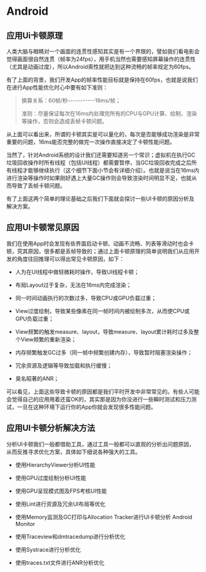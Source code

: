 # Android


## 应用Ui卡顿原理

人类大脑与眼睛对一个画面的连贯性感知其实是有一个界限的，譬如我们看电影会觉得画面很自然连贯（帧率为24fps），用手机当然也需要感知屏幕操作的连贯性（尤其是动画过度），所以Android索性就把达到这种流畅的帧率规定为60fps。

有了上面的背景，我们开发App的帧率性能目标就是保持在60fps，也就是说我们在进行App性能优化时心中要有如下准则：

> 换算关系：60帧/秒-----------16ms/帧；
>
> 准则：尽量保证每次在16ms内处理完所有的CPU与GPU计算、绘制、渲染等操作，否则会造成丢帧卡顿问题。
> 

从上面可以看出来，所谓的卡顿其实是可以量化的，每次是否能够成功渲染是非常重要的问题，16ms能否完整的做完一次操作直接决定了卡顿性能问题。

当然了，针对Android系统的设计我们还需要知道另一个常识；虚拟机在执行GC垃圾回收操作时所有线程（包括UI线程）都需要暂停，当GC垃圾回收完成之后所有线程才能够继续执行（这个细节下面小节会有详细介绍）。也就是说当在16ms内进行渲染等操作时如果刚好遇上大量GC操作则会导致渲染时间明显不足，也就从而导致了丢帧卡顿问题。

有了上面这两个简单的理论基础之后我们下面就会探讨一些UI卡顿的原因分析及解决方案。


## 应用UI卡顿常见原因

我们在使用App时会发现有些界面启动卡顿、动画不流畅、列表等滑动时也会卡顿，究其原因，很多都是丢帧导致的；通过上面卡顿原理的简单说明我们从应用开发的角度往回推理可以得出常见卡顿原因，如下：

- 人为在UI线程中做轻微耗时操作，导致UI线程卡顿；

- 布局Layout过于复杂，无法在16ms内完成渲染；

- 同一时间动画执行的次数过多，导致CPU或GPU负载过重；

- View过度绘制，导致某些像素在同一帧时间内被绘制多次，从而使CPU或GPU负载过重；

- View频繁的触发measure、layout，导致measure、layout累计耗时过多及整个View频繁的重新渲染；

- 内存频繁触发GC过多（同一帧中频繁创建内存），导致暂时阻塞渲染操作；

- 冗余资源及逻辑等导致加载和执行缓慢；

- 臭名昭著的ANR；


可以看见，上面这些导致卡顿的原因都是我们平时开发中非常常见的。有些人可能会觉得自己的应用用着还蛮OK的，其实那是因为你没进行一些瞬时测试和压力测试，一旦在这种环境下运行你的App你就会发现很多性能问题。

## 应用UI卡顿分析解决方法

分析UI卡顿我们一般都借助工具，通过工具一般都可以直观的分析出问题原因，从而反推寻求优化方案，具体如下细说各种强大的工具。

- 使用HierarchyViewer分析UI性能 

- 使用GPU过度绘制分析UI性能

- 使用GPU呈现模式图及FPS考核UI性能

- 使用Lint进行资源及冗余UI布局等优化

- 使用Memory监测及GC打印与Allocation Tracker进行UI卡顿分析 Android Monitor

- 使用Traceview和dmtracedump进行分析优化

-  使用Systrace进行分析优化

- 使用traces.txt文件进行ANR分析优化

